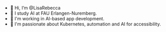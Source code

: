 - 👋 Hi, I’m @LisaRebecca
- 👀 I study AI at FAU Erlangen-Nuremberg.
- 🌱 I'm working in AI-based app development.
- 💙 I'm passionate about Kubernetes, automation and AI for accessibility.

<!---
LisaRebecca/LisaRebecca is a ✨ special ✨ repository because its `README.md` (this file) appears on your GitHub profile.
You can click the Preview link to take a look at your changes.
--->

